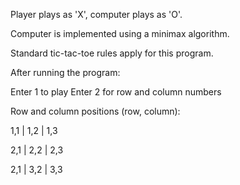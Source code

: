 Player plays as 'X', computer plays as 'O'. 

Computer is implemented using a minimax algorithm.

Standard tic-tac-toe rules apply for this program.

After running the program:

Enter 1 to play
Enter 2 for row and column numbers

Row and column positions (row, column): 

1,1 | 1,2 | 1,3

2,1 | 2,2 | 2,3

2,1 | 3,2 | 3,3
